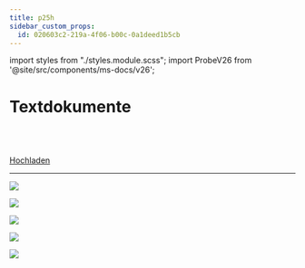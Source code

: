 ```yaml
---
title: p25h
sidebar_custom_props:
  id: 020603c2-219a-4f06-b00c-0a1deed1b5cb
---
```


import styles from "./styles.module.scss";
import ProbeV26 from '@site/src/components/ms-docs/v26';

# Textdokumente

<Solution webKey="5ba6b51b-db2a-461c-a3d1-ac934806624f" open title="Probe">
<br />

<ProbeV26 />

<br />
<br />

<a className="button button--success" href="https://erzbe-my.sharepoint.com/:f:/g/personal/balthasar_hofer_gbsl_ch/Etn84zkW0TtHtUwLBUMXrQEBCRyt2rGWgfNRr8Ard9HIHQ">
    Hochladen
    <i className='mdi mdi-upload' style={{marginLeft: '1em', marginRight: '-1em'}}/>
</a>

---

<div className={styles.imgContainer}>

![](images/v26/P01.png)

![](images/v26/P02.png)

![](images/v26/P03.png)

![](images/v26/P04.png)

![](images/v26/P05.png)

</div>

</Solution>

